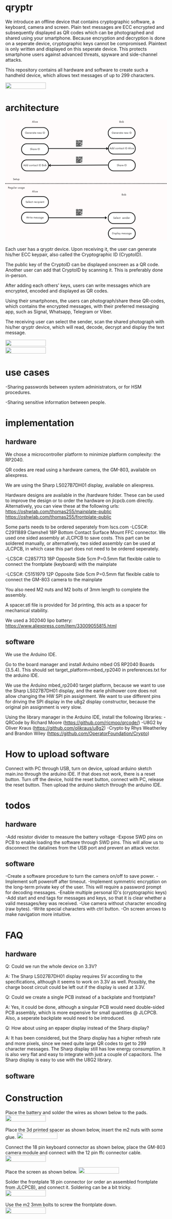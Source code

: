 # qryptr

We introduce an offline device that contains cryptographic software, a keyboard, camera and screen. Plain text messages are ECC encrypted and subsequently displayed as QR codes which can be photographed and shared using your smartphone. Because encryption and decryption is done on a seperate device, cryptographic keys cannot be compromised. Plaintext is only written and displayed on this seperate device. This protects smartphone users against advanced threats, spyware and side-channel attacks.

This repository contains all hardware and software to create such a handheld device, which allows text messages of up to 299 characters.

<img src="./pictures/basic11.jpeg" width="50%" height="50%">

# architecture

![usage flow](./flow-diagram2.png)

Each user has a qryptr device. Upon receiving it, the user can generate his/her ECC keypair, also called the Cryptographic ID (CryptoID).

The public key of the CryptoID can be displayed onscreen as a QR code. Another user can add that CryptoID by scanning it. This is preferably done in-person.

After adding each others' keys, users can write messages which are encrypted, encoded and displayed as QR codes.

Using their smartphones, the users can photograph/share these QR-codes, which contains the encrypted messages, with their preferred messaging app, such as Signal, Whatsapp, Telegram or Viber.

The receiving user can select the sender, scan the shared photograph with his/her qryptr device, which will read, decode, decrypt and display the text message.

<img src="./pictures/sharemyid1.jpeg" width="50%" height="50%">
<img src="./pictures/readmessage1.jpeg" width="50%" height="50%">



# use cases
-Sharing passwords between system administrators, or for HSM procedures.

-Sharing sensitive information between people.

# implementation
## hardware
We chose a microcontroller platform to minimize platform complexity: the RP2040.

QR codes are read using a hardware camera, the GM-803, available on aliexpress.

We are using the Sharp LS027B7DH01 display, available on aliexpress. 

Hardware designs are available in the /hardware folder. These can be used to improve the design or to order the hardware on jlcpcb.com directly.
Alternatively, you can view these at the following urls:
https://oshwlab.com/thomas255/mainplate-public
https://oshwlab.com/thomas255/frontplate-public


Some parts needs to be ordered seperately from lscs.com
-LCSC#: C2911889 Clamshell 18P Bottom Contact Surface Mount FFC connector. We used one sided assembly at JLCPCB to save costs. This part can be soldered manually, or alternatively, two sided assembly can be used at JLCPCB, in which case this part does not need to be ordered seperately.

-LCSC#: C2857713 18P Opposite Side 5cm P=0.5mm flat flexible cable to connect the frontplate (keyboard) with the mainplate

-LCSC#: C5151979 12P Opposite Side 5cm P=0.5mm flat flexible cable to connect the GM-803 camera to the mainplate

You also need M2 nuts and M2 bolts of 3mm length to complete the assembly.

A spacer.stl file is provided for 3d printing, this acts as a spacer for mechanical stability.

We used a 302040 lipo battery: https://www.aliexpress.com/item/33009055815.html



## software
We use the Arduino IDE.

Go to the board manager and install Arduino mbed OS RP2040 Boards (3.5.4). This should set target_platform=mbed_rp2040 in preferences.txt for the arduino IDE.

We use the Arduino mbed_rp2040 target platform, because we want to use the Sharp LS027B7DH01 display, and the earle philhower core does not allow changing the HW SPI pin assignment. We want to use different pins for driving the SPI display in the u8g2 display constructor, because the original pin assignment is very slow.

Using the library manager in the Arduino IDE, install the following libraries:
-QRCode by Richard Moore (https://github.com/ricmoo/qrcode/)
-U8G2 by Oliver Kraus (https://github.com/olikraus/u8g2)
-Crypto by Rhys Weatherley and Brandon Wiley (https://github.com/OperatorFoundation/Crypto)

# How to upload software

Connect with PC through USB, turn on device, upload arduino sketch main.ino through the arduino IDE. If that does not work, there is a reset button. Turn off the device, hold the reset button, connect with PC, release the reset button. Then upload the arduino sketch through the arduino IDE.


# todos
## hardware
-Add resistor divider to measure the battery voltage
-Expose SWD pins on PCB to enable loading the software through SWD pins. This will allow us to disconnect the datalines from the USB port and prevent an attack vector.

## software
-Create a software procedure to turn the camera on/off to save power.
-Implement soft poweroff after timeout.
-Implement symmetric encryption on the long-term private key of the user. This will require a password prompt for decoding messages.
-Enable multiple personal ID's (cryptographic keys)
-Add start and end tags for messages and keys, so that it is clear whether a valid messages/key was received.
-Use camera without character encoding (raw bytes).
-Write special characters with ctrl button.
-On screen arrows to make navigation more intuitive.

# FAQ
## hardware
Q: Could we run the whole device on 3.3V? 

A: The Sharp LS027B7DH01 display requires 5V according to the specifications, although it seems to work on 3.3V as well. Possibly, the charge boost circuit could be left out if the display is used at 3.3V.

Q: Could we create a single PCB instead of a backplate and frontplate?

A: Yes, it could be done, although a singular PCB would need double-sided PCB assembly, which is more expensive for small quantities @ JLCPCB. Also, a seperate backplate would need to be introduced.

Q: How about using an epaper display instead of the Sharp display?

A: It has been considered, but the Sharp display has a higher refresh rate and more pixels, since we need quite large QR codes to get to 299 character messages. The Sharp display still has low energy consumption. It is also very flat and easy to integrate with just a couple of capacitors. The Sharp display is easy to use with the U8G2 library.

## software

# Construction
Place the battery and solder the wires as shown below to the pads.
<img src="./pictures/construction11.jpeg" width="50%" height="50%">

Place the 3d printed spacer as shown below, insert the m2 nuts with some glue.
<img src="./pictures/construction22.jpeg" width="50%" height="50%">

Connect the 18 pin keyboard connector as shown below, place the GM-803 camera module and connect with the 12 pin ffc connector cable.
<img src="./pictures/construction33.jpeg" width="50%" height="50%">

Place the screen as shown below.
<img src="./pictures/construction44.jpeg" width="50%" height="50%">

Solder the frontplate 18 pin connector (or order an assembled frontplate from JLCPCB), and connect it. Soldering can be a bit tricky.
<img src="./pictures/construction55.jpeg" width="50%" height="50%">

Use the m2 3mm bolts to screw the frontplate down.
<img src="./pictures/construction66.jpeg" width="50%" height="50%">




